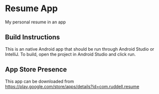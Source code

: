# Resume App
My personal resume in an app

## Build Instructions
This is an native Android app that should be run through Android Studio or IntelliJ.  To build, open the project in Android Studio and click run.

## App Store Presence
This app can be downloaded from https://play.google.com/store/apps/details?id=com.ruddell.resume
